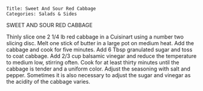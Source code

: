~~~ recipe-info
Title: Sweet And Sour Red Cabbage
Categories: Salads & Sides
~~~

SWEET AND SOUR RED CABBAGE

Thinly slice one 2 1/4 lb red cabbage in a Cuisinart using a number two slicing disc.  Melt one stick
of butter in a large pot on medium heat.  Add the cabbage and cook for five minutes.  Add 6 Tbsp
granulated sugar and toss to coat cabbage.  Add 2/3 cup balsamic vinegar and reduce the temperature
to medium low, stirring often. Cook for at least thirty minutes until the cabbage is tender and a
uniform color.   Adjust the seasoning with salt and pepper.  Sometimes it is also necessary to
adjust the sugar and vinegar as the acidity of the cabbage varies.
